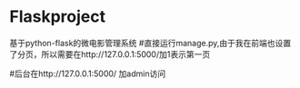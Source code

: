 # Flaskproject
基于python-flask的微电影管理系统
#直接运行manage.py,由于我在前端也设置了分页，所以需要在http://127.0.0.1:5000/加1表示第一页

#后台在http://127.0.0.1:5000/ 加admin访问


